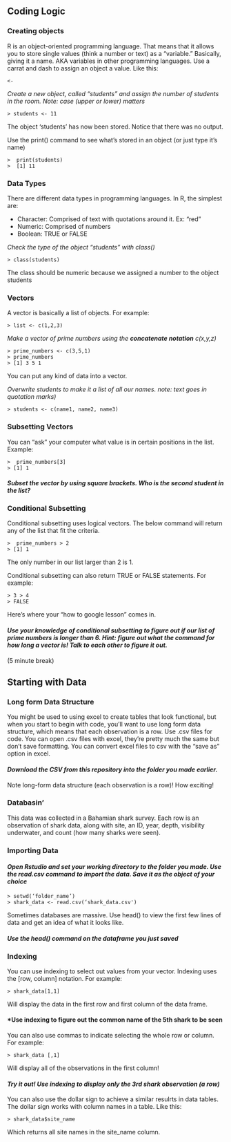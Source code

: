 ## Coding Logic

### Creating objects
 
R is an object-oriented programming language. That means that it allows you to store single values (think a number or text) as a “variable.” Basically, giving it a name. AKA variables in other programming languages. Use a carrat and dash to assign an object a value. Like this:
 
```{r}
<-  
```

 
*Create a new object, called “students” and assign the number of students in the room. Note: case (upper or lower) matters*
 

```{r}
> students <- 11
```
 
The object ‘students’ has now been stored. Notice that there was no output.
 
Use the print() command to see what’s stored in an object (or just type it’s name)

```{r}
>  print(students)
>  [1] 11
```
 

### Data Types

There are different data types in programming languages. In R, the simplest are:

* Character: Comprised of text with quotations around it. Ex: “red”
* Numeric: Comprised of numbers
* Boolean: TRUE or FALSE
 
*Check the type of the object “students” with class()*
 
 
```{r}
> class(students)
```
 
The class should be numeric because we assigned a number to the object students
 
 
### Vectors
A vector is basically a list of objects. For example:

 
```{r}
> list <- c(1,2,3)
```
        	
*Make a vector of prime numbers using the **concatenate notation** c(x,y,z)*
 
 ```{r}
> prime_numbers <- c(3,5,1)
> prime_numbers
> [1] 3 5 1
```	
 
You can put any kind of data into a vector.
 
*Overwrite students to make it a list of all our names. note: text goes in quotation marks)*
 
  ```{r}
> students <- c(name1, name2, name3)
```	
        	
 
### Subsetting Vectors
You can “ask” your computer what value is in certain positions in the list. Example:

  ```{r}
>  prime_numbers[3]
> [1] 1
```	

 
#### *Subset the vector by using square brackets. Who is the second student in the list?*

 
### Conditional Subsetting
 
Conditional subsetting uses logical vectors. The below command will return any of the list that fit the criteria.

  ```{r}
>  prime_numbers > 2
> [1] 1
 ```
 The only number in our list larger than 2 is 1.
 
 Conditional subsetting can also return TRUE or FALSE statements. For example:
  ```{r}
> 3 > 4
> FALSE
 ```

Here’s where your “how to google lesson” comes in.
 
#### *Use your knowledge of conditional subsetting to figure out if our list of prime numbers is longer than 6. Hint: figure out what the command for how long a vector is! Talk to each other to figure it out.*


(5 minute break)



 
## Starting with Data
 
### Long form Data Structure
You might be used to using excel to create tables that look functional, but when you start to begin with code, you’ll want to use long form data structure, which means that each observation is a row. Use .csv files for code. You can open .csv files with excel, they’re pretty much the same but don’t save formatting. You can convert excel files to csv with the “save as” option in excel.

#### *Download the CSV from this repository into the folder you made earlier.*

Note long-form data structure (each observation is a row)! How exciting!


### Databasin’
This data was collected in a Bahamian shark survey. Each row is an observation of shark data, along with site, an ID, year, depth, visibility underwater, and count (how many sharks were seen).
 
### Importing Data

#### *Open Rstudio and set your working directory to the folder you made. Use the read.csv command to import the data. Save it as the object of your choice*

  ```{r}
> setwd(‘folder_name’)
> shark_data <- read.csv(‘shark_data.csv')
 ```

Sometimes databases are massive. Use head() to view the first few lines of data and get an idea of what it looks like.


#### *Use the head() command on the dataframe you just saved*

 
### Indexing
You can use indexing to select out values from your vector. Indexing uses the [row, column] notation.  For example:

  ```{r}
> shark_data[1,1] 
 ```

Will display the data in the first row and first column of the data frame. 


#### *Use indexing to figure out the common name of the 5th shark to be seen

You can also use commas to indicate selecting the whole row or column.  For example:
 
 ```{r}
> shark_data [,1]
 ```
Will display all of the observations in the first column! 


#### *Try it out! Use indexing to display only the 3rd shark observation (a row)*

You can also use the dollar sign to achieve a similar resulrts in data tables. The dollar sign works with column names in a table. Like this:

 ```{r}
> shark_data$site_name
 ```
 
Which returns all site names in the site_name column.


